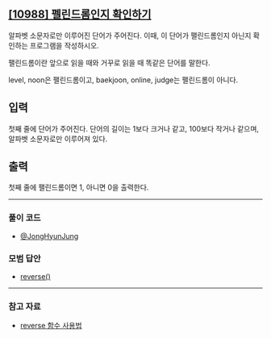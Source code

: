 ## [[10988] 펠린드롬인지 확인하기](https://www.acmicpc.net/problem/10988)
알파벳 소문자로만 이루어진 단어가 주어진다. 이때, 이 단어가 팰린드롬인지 아닌지 확인하는 프로그램을 작성하시오.

팰린드롬이란 앞으로 읽을 때와 거꾸로 읽을 때 똑같은 단어를 말한다. 

level, noon은 팰린드롬이고, baekjoon, online, judge는 팰린드롬이 아니다.

## 입력
첫째 줄에 단어가 주어진다. 단어의 길이는 1보다 크거나 같고, 100보다 작거나 같으며, 알파벳 소문자로만 이루어져 있다.

## 출력
첫째 줄에 팰린드롬이면 1, 아니면 0을 출력한다.

***

### 풀이 코드

- [@JongHyunJung](https://github.com/almond0115/Algorithm-CodingTest/blob/main/BackJoon/문자열%2C누적합%2C구현/10988/jjh.cpp)

### 모범 답안

- [reverse()](https://github.com/almond0115/Algorithm-CodingTest/blob/main/BackJoon/문자열%2C누적합%2C구현/10988/solution_1.cpp)

***

### 참고 자료

* [reverse 함수 사용법](https://almond0115.tistory.com/entry/C에서-reverse-함수-사용법)
